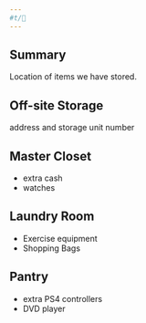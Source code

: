 ```yaml
---
#t/🌲 
---
```

## Summary
Location of items we have stored.

## Off-site Storage
address and storage unit number
## Master Closet
- extra cash
- watches

## Laundry Room
- Exercise equipment
- Shopping Bags

## Pantry
- extra PS4 controllers
- DVD player
